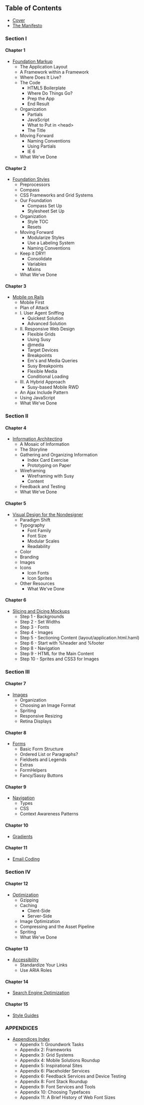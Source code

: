Table of Contents
-----------------

- [Cover][]
- [The Manifesto][]

### Section I

#### Chapter 1
- [Foundation Markup][Chapter 1]
  -  The Application Layout
    - A Framework within a Framework
    - Where Does It Live?
  - The Code
    - HTML5 Boilerplate
    - Where Do Things Go?
    - Prep the App
    - End Result
  - Organization
    - Partials
    - JavaScript
    - What to Put in \<head>
    - The Title
  - Moving Forward
    - Naming Conventions
    - Using Partials
    - IE 6
  - What We've Done

#### Chapter 2
- [Foundation Styles][Chapter 2]
  - Preprocessors
  - Compass
  - CSS Frameworks and Grid Systems
  - Our Foundation
    - Compass Set Up
    - Stylesheet Set Up
  - Organization
    - Style TOC
    - Resets
  - Moving Forward
    - Modularize Styles
    - Use a Labeling System
    - Naming Conventions
  - Keep it DRY!
    - Consolidate
    - Variables
    - Mixins
  - What We've Done

#### Chapter 3
- [Mobile on Rails][Chapter 3]
  - Mobile First
  - Plan of Attack
  - I. User Agent Sniffing
    - Quickest Solution
    - Advanced Solution
  - II. Responsive Web Design
    - Flexible Grids
    - Using Susy
    - @media
    - Target Devices
    - Breakpoints
    - Em's and Media Queries
    - Susy Breakpoints
    - Flexible Media
    - Conditional Loading
  - III. A Hybrid Approach
    - Susy-based Mobile RWD
  - An Ajax Include Pattern
  - Using JavaScript
  - What We've Done

### Section II

#### Chapter 4
- [Information Architecting][Chapter 4]
  - A Mosaic of Information
  - The Storyline
  - Gathering and Organizing Information
    - Index Card Exercise
    - Prototyping on Paper
  - Wireframing
    - Wireframing with Susy
    - Content
  - Feedback and Testing
  - What We've Done

#### Chapter 5
- [Visual Design for the Nondesigner][Chapter 5]
  - Paradigm Shift
  - Typography
    - Font Family
    - Font Size
    - Modular Scales
    - Readability
  - Color
  - Branding
  - Images
  - Icons
    - Icon Fonts
    - Icon Sprites
  - Other Resources
    - What We've Done

#### Chapter 6
- [Slicing and Dicing Mockups][Chapter 6]
  - Step 1 - Backgrounds
  - Step 2 - Set Widths
  - Step 3 - Fonts
  - Step 4 - Images
  - Step 5 - Sectioning Content (layout/application.html.haml)
  - Step 6 - Start with %header and %footer
  - Step 8 - Navigation
  - Step 9 - HTML for the Main Content
  - Step 10 - Sprites and CSS3 for Images

### Section III

#### Chapter 7
- [Images][]
  - Organization
  - Choosing an Image Format
  - Spriting
  - Responsive Resizing
  - Retina Displays

#### Chapter 8
- [Forms][]
  - Basic Form Structure
  - Ordered List or Paragraphs?
  - Fieldsets and Legends
  - Extras
  - FormHelpers
  - Fancy/Sassy Buttons

#### Chapter 9
- [Navigation][]
  - Types
  - CSS
  - Context Awareness Patterns

#### Chapter 10
- [Gradients][]

#### Chapter 11
- [Email Coding][]

### Section IV

#### Chapter 12
- [Optimization][]
  - Gzipping
  - Caching
    - Client-Side
    - Server-Side
  - Image Optimization
  - Compressing and the Asset Pipeline
  - Spriting
  - What We've Done

#### Chapter 13
- [Accessibility][]
  - Standardize Your Links
  - Use ARIA Roles

#### Chapter 14
- [Search Engine Optimization][]

#### Chapter 15
- [Style Guides][]

### APPENDICES

- [Appendices Index][Appendices]
  - Appendix 1: Groundwork Tasks
  - Appendix 2: Frameworks
  - Appendix 3: Grid Systems
  - Appendix 4: Mobile Solutions Roundup
  - Appendix 5: Inspirational Sites
  - Appendix 6: Placeholder Services
  - Appendix 6: Feedback Services and Device Testing
  - Appendix 8: Font Stack Roundup
  - Appendix 9: Font Services and Tools
  - Appendix 10: Choosing Typefaces
  - Appendix 11: A Brief History of Web Font Sizes

[Cover]:                https://github.com/maxxiimo/the-front-end-manifesto/blob/master/cover.md
[The Manifesto]:        https://github.com/maxxiimo/the-front-end-manifesto/blob/master/the-manifesto.md
[Chapter 1]:            https://github.com/maxxiimo/the-front-end-manifesto/blob/master/foundation-markup.md
[Chapter 2]:            https://github.com/maxxiimo/the-front-end-manifesto/blob/master/foundation-styles.md
[Chapter 3]:            https://github.com/maxxiimo/the-front-end-manifesto/blob/master/mobile-on-rails.md
[Chapter 4]:            https://github.com/maxxiimo/the-front-end-manifesto/blob/master/information-architecting.md
[Chapter 5]:            https://github.com/maxxiimo/the-front-end-manifesto/blob/master/visual-design-for-the-nondesigner.md
[Chapter 6]:            https://github.com/maxxiimo/the-front-end-manifesto/blob/master/slicing-and-dicing-mockups.md
[Images]:               https://github.com/maxxiimo/the-front-end-manifesto/blob/master/images.md
[Forms]:                https://github.com/maxxiimo/the-front-end-manifesto/blob/master/forms.md
[Navigation]:           https://github.com/maxxiimo/the-front-end-manifesto/blob/master/navigation.md
[Gradients]:            https://github.com/maxxiimo/the-front-end-manifesto/blob/master/gradients.md
[Email Coding]:         https://github.com/maxxiimo/the-front-end-manifesto/blob/master/email-coding.md
[Refactoring]:          https://github.com/maxxiimo/the-front-end-manifesto/blob/master/refactoring.md
[Optimization]:         https://github.com/maxxiimo/the-front-end-manifesto/blob/master/optimization.md
[Accessibility]:        https://github.com/maxxiimo/the-front-end-manifesto/blob/master/accessibility.md
[Search Engine Optimization]: https://github.com/maxxiimo/the-front-end-manifesto/blob/master/search-engine-optimization.md
[Style Guides]:         https://github.com/maxxiimo/the-front-end-manifesto/blob/master/style-guides.md
[Appendices]:           https://github.com/maxxiimo/the-front-end-manifesto/blob/master/appendices.md
